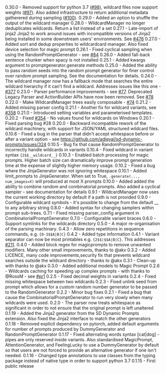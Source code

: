 0.30.0 - Removed support for python 3.7 ([#98](https://github.com/adieyal/dynamicprompts/pull/98)), wildcard files now support weights ([#97](https://github.com/adieyal/dynamicprompts/pull/97)). Also added infrastructure to return additional metadata gatherered during sampling ([#100](https://github.com/adieyal/dynamicprompts/pull/100)).
0.29.0 - Added an option to shuffle the output of the wildcard manager
0.28.0 - WildcardManager no longer deduplicates wildcards. Return a list instead of a set
0.27.1 - Late-import of jinja2 Jinja2 to work around issues with incompatible versions of Jinja2 being installed in some downstream users' environments. See [#476](https://github.com/adieyal/sd-dynamic-prompts/issues/476)
0.27.0 - Added sort and dedup properties to wildcardcard manager. Also fixed device selection for magic prompt
0.26.1 - Fixed cyclical sampling when using the RandomPromptGenerator - see [#84](https://github.com/adieyal/dynamicprompts/issues/84)
0.26.0 - Added fall-back sentence chunker when spacy is not installed
0.25.1 - Added kwargs argument to promptgenerator.generate methods
0.25.0 - Added the ability to pass random seeds into the random prompt generator for finer control over random prompt sampling. See the documentation for details.
0.24.0 - The wildcard manager now has a fallback mode that searches the entire wildcard hierarchy if it can't find a wildcard. Addresses issues like this one - [#377](https://github.com/adieyal/sd-dynamic-prompts/issues/377)
0.23.0 - Parser performance improvements - see [#77](https://github.com/adieyal/dynamicprompts/pull/77#event-8976756671). Deprecated Legacy Parser and ActionBuilder APIs have now been removed. See [#78](https://github.com/adieyal/dynamicprompts/pull/78)
0.22.0 - Make WildcardManager trees easily composable - [#74](https://github.com/adieyal/dynamicprompts/pull/74)
0.21.2 - Added missing parser config
0.21.1 - Another fix for wildcard variants, see [#358](https://github.com/adieyal/sd-dynamic-prompts/issues/358)
0.21.0 - Introduced setting variables and parameterised templates.
0.20.2 - Fixed [#354](https://github.com/adieyal/sd-dynamic-prompts/issues/354) - No values found for wildcards on Windows
0.20.1 - Fixed parsing bug #28
0.20.0 - Backward incompatible rework of the wildcard machinery, with support for JSON/YAML structured wildcard files.
0.10.6 - Fixed a bug in the parser that didn't accept whitespace before or after a variant option - see https://github.com/adieyal/sd-dynamic-prompts/issues/324
0.10.5 - Bug fix that cause RandomPromptGenerator to incorrectly handle wildcards in variants
0.10.4 - Fixed wildcard in variant syntax `{2$$__wildcard__}`
0.10.3 - Enabled batch processing for magic prompts. Higher batch size can dramatically improve prompt generation time at the expense of slightly higher memory usage.
0.10.2 - Fixed a bug where the JinjaGenerator was not ignoring whitespace
0.10.1 - Added limit_prompts to JinjaGenerator. When set to True, `.generate(..., num_images=X)` will produced at most X prompts
0.10.0 - Added added the ability to combine random and combinatorial prompts. Also added a cyclical sampler - see documentation for details
0.9.1 - WildcardManager now uses the current working directory by default if a path is not provided
0.9.0 - Configurable wildcard symbols - it's possible to change from the default __ to any arbitrary string
0.8.0 - Added syntax for changing samplers within prompt sub-trees.
0.7.1 - Fixed missing parser_config argument in CombinatorialPromptGenerator
0.7.0 - Configurable variant braces
0.6.0 - Support symlinks for the wildcards directory
0.5.0 - A major re-organisation of the parsing machinary.
0.4.3 - Allow zero repetitions in sequence commands, e.g. `{0-3$$A|B|C}`
0.4.2 - Added type information
0.4.1 - Variant separator can now be most printables e.g. `{2$$|$$A|B|C}`. This addresses [#211](https://github.com/adieyal/sd-dynamic-prompts/issues/211).
0.4.0 - Added block regex for magicprompts to remove unwanted modifiers. Many other small improvements, thanks to @akx
0.3.2 - Added LICENCE, many code improvements,security fix that prevents wildcard searches outside the wildcard directory - thanks to @akx
0.3.1 - Clean-up with thanks to @akx
0.3.0 - Added additional models to Magic Prompt
0.2.6 - Wildcards caching for speeding up complex prompts - with thanks to @RossM - see [#pr1](https://github.com/adieyal/dynamicprompts/pull/1)
0.2.5 - Fixed decimal weights in variants
0.2.4 - Fixed missing whitespace between two wildcards
0.2.3 - Fixed unlink seed from prompt which allows for a custom random number generator to be passed to the RandomGenerator
0.2.2 - Minor bug fixes
0.2.1 - Fixed a bug that cause the CombinatorialPromptGenerator to run very slowly when many wildcards were used.
0.2.0 - The parser now treats whitespace as significant in order to not ensure that the original prompt is left unaltered
0.1.19 - Added the Jinja2 generator from the SD Dynamic Prompts extension. Also fixed the Jinja2 interface to match the other generators
0.1.18 - Removed explicit dependency on pytorch, added default arguments for number of prompts produced by DummyGenerator and RandomPromptGenerator
0.1.17 - Fixed alternating words syntax [cat|dog] - pipes are only reserved inside variants. Also standardised MagicPrompt, AttentionGenerator, and FeelingLucky to use a DummyGenerator by default so that users are not forced to provide an alternative generator if one isn't needed.
0.1.16 - Changed type annotations to use classes from the typing package instead of native type in order to support python 3.7
0.1.15 - First public release
